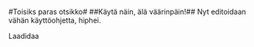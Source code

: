 #Toisiks paras otsikko#
##Käytä näin, älä väärinpäin!##
Nyt editoidaan vähän käyttöohjetta, hiphei.

Laadidaa
